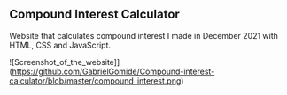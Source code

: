 ## Compound Interest Calculator

Website that calculates compound interest I made in December 2021 with HTML, CSS and JavaScript.

![Screenshot_of_the_website]](https://github.com/GabrielGomide/Compound-interest-calculator/blob/master/compound_interest.png)
